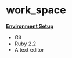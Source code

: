 # work_space

[**Environment Setup**](http://tutorials.jumpstartlab.com/topics/environment/environment.html) 
* Git
* Ruby 2.2
* A text editor



